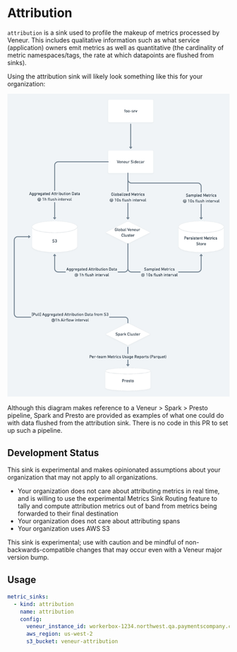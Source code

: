 # Attribution

`attribution` is a sink used to profile the makeup of metrics processed by Veneur. This includes qualitative information such as what service (application) owners emit metrics as well as quantitative (the cardinality of metric namespaces/tags, the rate at which datapoints are flushed from sinks).

Using the attribution sink will likely look something like this for your organization:

![Example Attribution Sink Topology](./example_topology.png)

Although this diagram makes reference to a Veneur > Spark > Presto pipeline, Spark and Presto are provided as examples of what one could do with data flushed from the attribution sink. There is no code in this PR to set up such a pipeline.

## Development Status

This sink is experimental and makes opinionated assumptions about your organization that may not apply to all organizations.

- Your organization does not care about attributing metrics in real time, and is willing to use the experimental Metrics Sink Routing feature to tally and compute attribution metrics out of band from metrics being forwarded to their final destination
- Your organization does not care about attributing spans
- Your organization uses AWS S3

This sink is experimental; use with caution and be mindful of non-backwards-compatible changes that may occur even with a Veneur major version bump.

## Usage

```yaml
metric_sinks:
  - kind: attribution
    name: attribution
    config:
      veneur_instance_id: workerbox-1234.northwest.qa.paymentscompany.com
      aws_region: us-west-2
      s3_bucket: veneur-attribution
```
